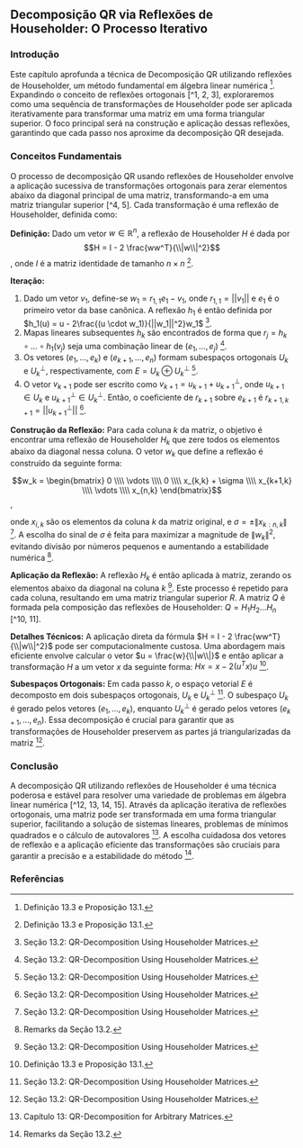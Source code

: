 ## Decomposição QR via Reflexões de Householder: O Processo Iterativo

### Introdução
Este capítulo aprofunda a técnica de Decomposição QR utilizando reflexões de Householder, um método fundamental em álgebra linear numérica [^4]. Expandindo o conceito de reflexões ortogonais [^1, 2, 3], exploraremos como uma sequência de transformações de Householder pode ser aplicada iterativamente para transformar uma matriz em uma forma triangular superior. O foco principal será na construção e aplicação dessas reflexões, garantindo que cada passo nos aproxime da decomposição QR desejada.

### Conceitos Fundamentais
O processo de decomposição QR usando reflexões de Householder envolve a aplicação sucessiva de transformações ortogonais para zerar elementos abaixo da diagonal principal de uma matriz, transformando-a em uma matriz triangular superior [^4, 5]. Cada transformação é uma reflexão de Householder, definida como:

**Definição:** Dado um vetor $w \in \mathbb{R}^n$, a reflexão de Householder $H$ é dada por
$$H = I - 2 \frac{ww^T}{\\|w\\|^2}$$,
onde $I$ é a matriz identidade de tamanho $n \times n$ [^4].

**Iteração:**
1.  Dado um vetor $v_1$, define-se $w_1 = r_{1,1}e_1 - v_1$, onde $r_{1,1} = ||v_1||$ e $e_1$ é o primeiro vetor da base canônica. A reflexão $h_1$ é então definida por $h_1(u) = u - 2\frac{(u \cdot w_1)}{||w_1||^2}w_1$ [^6].
2.  Mapas lineares subsequentes $h_k$ são encontrados de forma que $r_j = h_k \circ \dots \circ h_1(v_j)$ seja uma combinação linear de $(e_1, \dots, e_j)$ [^6].
3.  Os vetores $(e_1, \dots, e_k)$ e $(e_{k+1}, \dots, e_n)$ formam subespaços ortogonais $U_k$ e $U_k^\perp$, respectivamente, com $E = U_k \oplus U_k^\perp$ [^6].
4.  O vetor $v_{k+1}$ pode ser escrito como $v_{k+1} = u_{k+1} + u_{k+1}^\perp$, onde $u_{k+1} \in U_k$ e $u_{k+1}^\perp \in U_k^\perp$. Então, o coeficiente de $r_{k+1}$ sobre $e_{k+1}$ é $r_{k+1,k+1} = ||u_{k+1}^\perp||$ [^6].

**Construção da Reflexão:**
Para cada coluna $k$ da matriz, o objetivo é encontrar uma reflexão de Householder $H_k$ que zere todos os elementos abaixo da diagonal nessa coluna. O vetor $w_k$ que define a reflexão é construído da seguinte forma:

$$w_k = \begin{bmatrix} 0 \\\\ \vdots \\\\ 0 \\\\ x_{k,k} + \sigma \\\\ x_{k+1,k} \\\\ \vdots \\\\ x_{n,k} \end{bmatrix}$$,

onde $x_{i,k}$ são os elementos da coluna $k$ da matriz original, e $\sigma = \pm \|x_{k:n,k}\|$ [^6]. A escolha do sinal de $\sigma$ é feita para maximizar a magnitude de $\|w_k\|^2$, evitando divisão por números pequenos e aumentando a estabilidade numérica [^9].

**Aplicação da Reflexão:**
A reflexão $H_k$ é então aplicada à matriz, zerando os elementos abaixo da diagonal na coluna $k$ [^6]. Este processo é repetido para cada coluna, resultando em uma matriz triangular superior $R$. A matriz $Q$ é formada pela composição das reflexões de Householder: $Q = H_1 H_2 \dots H_n$ [^10, 11].

**Detalhes Técnicos:**
A aplicação direta da fórmula $H = I - 2 \frac{ww^T}{\\|w\\|^2}$ pode ser computacionalmente custosa. Uma abordagem mais eficiente envolve calcular o vetor $u = \frac{w}{\\|w\\|}$ e então aplicar a transformação $H$ a um vetor $x$ da seguinte forma: $Hx = x - 2(u^T x)u$ [^4].

**Subespaços Ortogonais:**
Em cada passo $k$, o espaço vetorial $E$ é decomposto em dois subespaços ortogonais, $U_k$ e $U_k^\perp$ [^6]. O subespaço $U_k$ é gerado pelos vetores $(e_1, \dots, e_k)$, enquanto $U_k^\perp$ é gerado pelos vetores $(e_{k+1}, \dots, e_n)$. Essa decomposição é crucial para garantir que as transformações de Householder preservem as partes já triangularizadas da matriz [^6].

### Conclusão
A decomposição QR utilizando reflexões de Householder é uma técnica poderosa e estável para resolver uma variedade de problemas em álgebra linear numérica [^12, 13, 14, 15]. Através da aplicação iterativa de reflexões ortogonais, uma matriz pode ser transformada em uma forma triangular superior, facilitando a solução de sistemas lineares, problemas de mínimos quadrados e o cálculo de autovalores [^1]. A escolha cuidadosa dos vetores de reflexão e a aplicação eficiente das transformações são cruciais para garantir a precisão e a estabilidade do método [^9].

### Referências
[^1]: Capítulo 13: QR-Decomposition for Arbitrary Matrices.
[^2]: Seção 13.1: Orthogonal Reflections.
[^3]: Definição 13.1 e 13.2.
[^4]: Definição 13.3 e Proposição 13.1.
[^5]: Proposição 13.2.
[^6]: Seção 13.2: QR-Decomposition Using Householder Matrices.
[^7]: Proposição 13.3.
[^8]: Teorema 13.4.
[^9]: Remarks da Seção 13.2.
[^10]: Função buildhouse na Seção 13.2.
[^11]: Função buildQ na Seção 13.2.
[^12]: Exemplo 13.1.
[^13]: Seção 13.3: Summary.
[^14]: Seção 13.4: Problems.
[^15]: Descrição das funções Matlab na Seção 13.2.
<!-- END -->